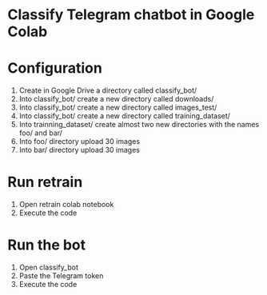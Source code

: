 # Classify Telegram chatbot in Google Colab

# Configuration 

1. Create in Google Drive a directory called classify_bot/
2. Into classify_bot/ create a new directory called downloads/
3. Into classify_bot/ create a new directory called images_test/
2. Into classify_bot/ create a new directory called training_dataset/
3. Into trainning_dataset/ create almost two new directories with the names foo/ and bar/
4. Into foo/ directory upload 30 images
5. Into bar/ directory upload 30 images


# Run retrain

1. Open retrain colab notebook
2. Execute the code

# Run the bot
1. Open classify_bot
2. Paste the Telegram token
3. Execute the code
